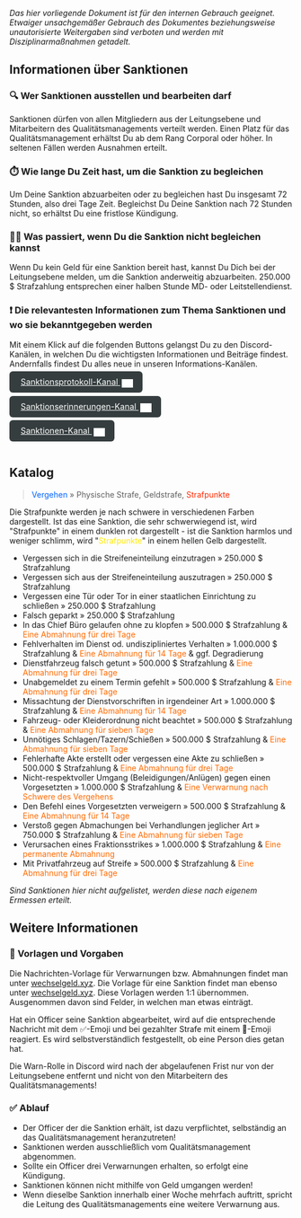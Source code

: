 *Das hier vorliegende Dokument ist für den internen Gebrauch geeignet. Etwaiger unsachgemäßer Gebrauch des Dokumentes beziehungsweise unautorisierte Weitergaben sind verboten und werden mit Disziplinarmaßnahmen getadelt.*

## Informationen über Sanktionen
### 🔍 Wer Sanktionen ausstellen und bearbeiten darf
Sanktionen dürfen von allen Mitgliedern aus der Leitungsebene und Mitarbeitern des Qualitätsmanagements verteilt werden. 
Einen Platz für das Qualitätsmanagement erhältst Du ab dem Rang Corporal oder höher. In seltenen Fällen werden Ausnahmen erteilt.

### ⏱️ Wie lange Du Zeit hast, um die Sanktion zu begleichen
Um Deine Sanktion abzuarbeiten oder zu begleichen hast Du insgesamt 72 Stunden, also drei Tage Zeit.
Begleichst Du Deine Sanktion nach 72 Stunden nicht, so erhältst Du eine fristlose Kündigung.

### 🧑‍🏭 Was passiert, wenn Du die Sanktion nicht begleichen kannst
Wenn Du kein Geld für eine Sanktion bereit hast, kannst Du Dich bei der Leitungsebene melden, um die Sanktion anderweitig abzuarbeiten. 250.000 $ Strafzahlung entsprechen einer halben Stunde MD- oder Leitstellendienst.

### ❗ Die relevantesten Informationen zum Thema Sanktionen und wo sie bekanntgegeben werden
Mit einem Klick auf die folgenden Buttons gelangst Du zu den Discord-Kanälen, in welchen Du die wichtigsten Informationen und Beiträge findest. Andernfalls findest Du alles neue in unseren Informations-Kanälen.
<div style="padding: 0px 0px 24px 0px">
<a 
  style="border-radius: 6px;font-size: 11pt; padding:10px 20px;background-color: #353D3E; color: #ffffff;" 
  href="https://discord.com/channels/946122132151230514/946259173568565248"> 
  Sanktionsprotokoll-Kanal <img style="position: relative; top: 5px;left: 3px;" alt="discord logo" width="20" src="./assets/discord.svg">
</a></div> <div style="padding: 0px 0px 24px 0px">
<a 
  style="border-radius: 6px;font-size: 11pt; padding:10px 20px;background-color: #353D3E; color: #ffffff;" 
  href="https://discord.com/channels/946122132151230514/946259720593895434"> 
  Sanktionserinnerungen-Kanal <img style="position: relative; top: 5px;left: 3px;" alt="discord logo" width="20" src="./assets/discord.svg">
</a></div> <div style="padding: 0px 0px 24px 0px">
<a 
  style="border-radius: 6px;font-size: 11pt; padding:10px 20px;background-color: #353D3E; color: #ffffff;" 
  href="https://discord.com/channels/946122132151230514/946258864523837450"> 
  Sanktionen-Kanal <img style="position: relative; top: 5px;left: 3px;" alt="discord logo" width="20" src="./assets/discord.svg">
</a></div>

## Katalog
> <span style="color:#0064FF">Vergehen</span> » Physische Strafe, Geldstrafe, <span style="color:#ff2a00">Strafpunkte</span>

Die Strafpunkte werden je nach schwere in verschiedenen Farben dargestellt. Ist das eine Sanktion, die sehr schwerwiegend ist, wird "<span style="color:ff0000">Strafpunkte</span>" in einem dunklen rot dargestellt - ist die Sanktion harmlos und weniger schlimm, wird "<span style="color:#ffea00">Strafpunkte</span>" in einem hellen Gelb dargestellt.

- Vergessen sich in die Streifeneinteilung einzutragen » 250.000 $ Strafzahlung
- Vergessen sich aus der Streifeneinteilung auszutragen » 250.000 $ Strafzahlung
- Vergessen eine Tür oder Tor in einer staatlichen Einrichtung zu schließen » 250.000 $ Strafzahlung
- Falsch geparkt » 250.000 $ Strafzahlung
- In das Chief Büro gelaufen ohne zu klopfen » 500.000 $ Strafzahlung & <span style="color:#ff6a00">Eine Abmahnung für drei Tage</span>
- Fehlverhalten im Dienst od. undiszipliniertes Verhalten » 1.000.000 $ Strafzahlung & <span style="color:#ff6a00">Eine Abmahnung für 14 Tage</span> & ggf. Degradierung
- Dienstfahrzeug falsch getunt » 500.000 $ Strafzahlung & <span style="color:#ff6a00">Eine Abmahnung für drei Tage</span>
- Unabgemeldet zu einem Termin gefehlt » 500.000 $ Strafzahlung & <span style="color:#ff6a00">Eine Abmahnung für drei Tage</span>
- Missachtung der Dienstvorschriften in irgendeiner Art » 1.000.000 $ Strafzahlung & <span style="color:#ff6a00">Eine Abmahnung für 14 Tage</span>
- Fahrzeug- oder Kleiderordnung nicht beachtet » 500.000 $ Strafzahlung & <span style="color:#ff6a00">Eine Abmahnung für sieben Tage</span>
- Unnötiges Schlagen/Tazern/Schießen » 500.000 $ Strafzahlung & <span style="color:#ff6a00">Eine Abmahnung für sieben Tage</span>
- Fehlerhafte Akte erstellt oder vergessen eine Akte zu schließen » 500.000 $ Strafzahlung & <span style="color:#ff6a00">Eine Abmahnung für drei Tage</span>
- Nicht-respektvoller Umgang (Beleidigungen/Anlügen) gegen einen Vorgesetzten » 1.000.000 $ Strafzahlung & <span style="color:#ff6a00">Eine Verwarnung nach Schwere des Vergehens</span>
- Den Befehl eines Vorgesetzten verweigern » 500.000 $ Strafzahlung & <span style="color:#ff6a00">Eine Abmahnung für 14 Tage</span>
- Verstoß gegen Abmachungen bei Verhandlungen jeglicher Art » 750.000 $ Strafzahlung & <span style="color:#ff6a00">Eine Abmahnung für sieben Tage</span>
- Verursachen eines Fraktionsstrikes » 1.000.000 $ Strafzahlung & <span style="color:#ff6a00">Eine permanente Abmahnung</span>
- Mit Privatfahrzeug auf Streife » 500.000 $ Strafzahlung & <span style="color:#ff6a00">Eine Abmahnung für drei Tage</span>

*Sind Sanktionen hier nicht aufgelistet, werden diese nach eigenem Ermessen erteilt.*

## Weitere Informationen
### 📄 Vorlagen und Vorgaben
Die Nachrichten-Vorlage für Verwarnungen bzw. Abmahnungen findet man unter [wechselgeld.xyz](https://wechselgeld.xyz/cdn/static/index/bMXMWzSC47gwNHq/pd.warn.txt). Die Vorlage für eine Sanktion findet man ebenso unter [wechselgeld.xyz](https://wechselgeld.xyz/cdn/static/index/bMXMWzSC47gwNHq/pd.sanktion.txt).
Diese Vorlagen werden 1:1 übernommen. Ausgenommen davon sind Felder, in welchen man etwas einträgt.

Hat ein Officer seine Sanktion abgearbeitet, wird auf die entsprechende Nachricht mit dem ✅-Emoji und bei gezahlter Strafe mit einem 💸-Emoji reagiert. Es wird selbstverständlich festgestellt, ob eine Person dies getan hat.

Die Warn-Rolle in Discord wird nach der abgelaufenen Frist nur von der Leitungsebene entfernt und nicht von den Mitarbeitern des Qualitätsmanagements!

### ✅ Ablauf
- Der Officer der die Sanktion erhält, ist dazu verpflichtet, selbständig an das Qualitätsmanagement heranzutreten!
- Sanktionen werden ausschließlich vom Qualitätsmanagement abgenommen.
- Sollte ein Officer drei Verwarnungen erhalten, so erfolgt eine Kündigung.
- Sanktionen können nicht mithilfe von Geld umgangen werden!
- Wenn dieselbe Sanktion innerhalb einer Woche mehrfach auftritt, spricht die Leitung des Qualitätsmanagements eine weitere Verwarnung aus.